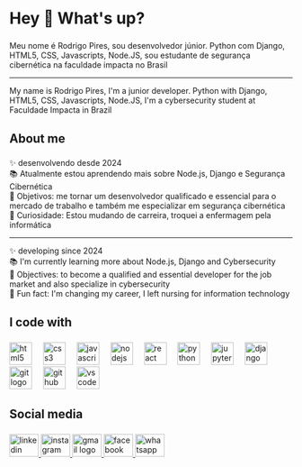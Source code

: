 <h1 align="left">Hey 👋 What's up?</h1>

###

<p align="left">Meu nome é Rodrigo Pires, sou desenvolvedor júnior. Python com Django, HTML5, CSS, Javascripts, Node.JS, sou estudante de segurança cibernética na faculdade impacta no Brasil</p>

<hr>

<p align="left">My name is Rodrigo Pires, I'm a junior developer. Python with Django, HTML5, CSS, Javascripts, Node.JS, I'm a cybersecurity student at Faculdade Impacta in Brazil</p>

###

<h2 align="left">About me</h2>

###

<p align="left">✨ desenvolvendo desde 2024<br>📚 Atualmente estou aprendendo mais sobre Node.js, Django e Segurança Cibernética<br>🎯 Objetivos: me tornar um desenvolvedor qualificado e essencial para o mercado de trabalho e também me especializar em segurança cibernética<br>🎲 Curiosidade: Estou mudando de carreira, troquei a enfermagem pela informática</p>

<hr>

<p align="left">✨ developing since 2024<br>📚 I'm currently learning more about Node.js, Django and Cybersecurity<br>🎯 Objectives: to become a qualified and essential developer for the job market and also specialize in cybersecurity<br>🎲 Fun fact: I'm changing my career, I left nursing for information technology</p>

###

<h2 align="left">I code with</h2>

###

<div align="left">
  <img src="https://cdn.jsdelivr.net/gh/devicons/devicon/icons/html5/html5-original.svg" height="40" alt="html5 logo"  />
  <img width="12" />
  <img src="https://cdn.jsdelivr.net/gh/devicons/devicon/icons/css3/css3-original.svg" height="40" alt="css3 logo"  />
  <img width="12" />
  <img src="https://cdn.jsdelivr.net/gh/devicons/devicon/icons/javascript/javascript-original.svg" height="40" alt="javascript logo"  />
  <img width="12" />
  <img src="https://cdn.jsdelivr.net/gh/devicons/devicon/icons/nodejs/nodejs-original.svg" height="40" alt="nodejs logo"  />
  <img width="12" />
  <img src="https://cdn.jsdelivr.net/gh/devicons/devicon/icons/react/react-original.svg" height="40" alt="react logo"  />
  <img width="12" />
  <img src="https://cdn.jsdelivr.net/gh/devicons/devicon/icons/python/python-original.svg" height="40" alt="python logo"  />
  <img width="12" />
  <img src="https://cdn.jsdelivr.net/gh/devicons/devicon/icons/jupyter/jupyter-original.svg" height="40" alt="jupyter logo"  />
  <img width="12" />
  <img src="https://cdn.jsdelivr.net/gh/devicons/devicon/icons/django/django-plain.svg" height="40" alt="django logo"  />
  <img width="12" />
  <img src="https://cdn.jsdelivr.net/gh/devicons/devicon/icons/git/git-original.svg" height="40" alt="git logo"  />
  <img width="12" />
  <img src="https://cdn.jsdelivr.net/gh/devicons/devicon/icons/github/github-original.svg" height="40" alt="github logo"  />
  <img width="12" />
  <img src="https://cdn.jsdelivr.net/gh/devicons/devicon/icons/vscode/vscode-original.svg" height="40" alt="vscode logo"  />
  
</div>


###

<h2 align="left">Social media</h2>

###

<div align="left">
  <a href="https://www.linkedin.com/in/recpires/" target="_blank">
    <img src="https://raw.githubusercontent.com/maurodesouza/profile-readme-generator/master/src/assets/icons/social/linkedin/default.svg" width="52" height="40" alt="linkedin logo"  />
  </a>
  <a href="https://www.instagram.com/rodrigopires.dev/" target="_blank">
    <img src="https://raw.githubusercontent.com/maurodesouza/profile-readme-generator/master/src/assets/icons/social/instagram/default.svg" width="52" height="40" alt="instagram logo"  />
  </a>
  <a href="mailto:rec.pires7@gmail.com" target="_blank">
    <img src="https://raw.githubusercontent.com/maurodesouza/profile-readme-generator/master/src/assets/icons/social/gmail/default.svg" width="52" height="40" alt="gmail logo"  />
  </a>
  <a href="https://www.facebook.com/recpires7/" target="_blank">
    <img src="https://raw.githubusercontent.com/maurodesouza/profile-readme-generator/master/src/assets/icons/social/facebook/default.svg" width="52" height="40" alt="facebook logo"  />
  </a>
  <a href="https://wa.me/5511998677052?text=Ol%C3%A1%20em%20que%20posso%20ajudar%3F" target="_blank">
    <img src="https://raw.githubusercontent.com/maurodesouza/profile-readme-generator/master/src/assets/icons/social/whatsapp/default.svg" width="52" height="40" alt="whatsapp logo"  />
  </a>
</div>

###
</div>

###
